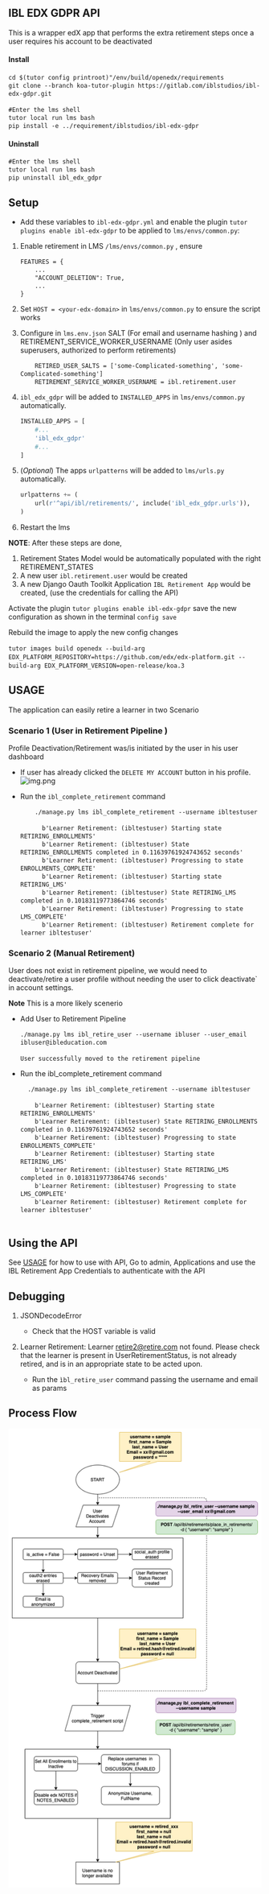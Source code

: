 ## IBL EDX GDPR API
This is a wrapper edX app that performs the extra retirement steps once a user requires his account to be deactivated


#### Install
```
cd $(tutor config printroot)"/env/build/openedx/requirements
git clone --branch koa-tutor-plugin https://gitlab.com/iblstudios/ibl-edx-gdpr.git

#Enter the lms shell 
tutor local run lms bash
pip install -e ../requirement/iblstudios/ibl-edx-gdpr
```

#### Uninstall
```
#Enter the lms shell 
tutor local run lms bash
pip uninstall ibl_edx_gdpr
```

## Setup
* Add these variables to `ibl-edx-gdpr.yml` and enable the plugin `tutor plugins enable ibl-edx-gdpr` to be applied to `lms/envs/common.py`:

1. Enable retirement in LMS `/lms/envs/common.py` , ensure 
    ```
    FEATURES = {
        ...
        "ACCOUNT_DELETION": True,
        ...
    }
    ```

2. Set  ``HOST = <your-edx-domain>``  in `lms/envs/common.py` to ensure the script works

3. Configure in `lms.env.json`   SALT (For email and username hashing ) and RETIREMENT_SERVICE_WORKER_USERNAME 
   (Only user asides superusers, authorized to perform retirements)
   
    ```
        RETIRED_USER_SALTS = ['some-Complicated-something', 'some-Complicated-something']
        RETIREMENT_SERVICE_WORKER_USERNAME = ibl.retirement.user
    ```

3. `ibl_edx_gdpr` will be added to `INSTALLED_APPS` in `lms/envs/common.py` automatically. 
    
    ```python
    INSTALLED_APPS = [
        #...
        'ibl_edx_gdpr'
        #...
    ]
    ```

5. (_Optional_) The apps `urlpatterns` will be added to `lms/urls.py`  automatically.

    ```python
    urlpatterns += (
        url(r'^api/ibl/retirements/', include('ibl_edx_gdpr.urls')),
    )
    ```

6. Restart the lms

**NOTE**: After these steps are done, 
1. Retirement States Model would be automatically populated with the right RETIREMENT_STATES
2. A new user `ibl.retirement.user` would be created
3. A new Django Oauth Toolkit Application `IBL Retirement App` would be created, (use the credentials for calling the API)


Activate the plugin `tutor plugins enable ibl-edx-gdpr`
save the new configuration as shown in the terminal `config save`

Rebuild the image to apply the new config changes 

```tutor images build openedx --build-arg EDX_PLATFORM_REPOSITORY=https://github.com/edx/edx-platform.git --build-arg EDX_PLATFORM_VERSION=open-release/koa.3```

## USAGE
The application can easily retire a learner in two Scenario

### Scenario 1 (User in Retirement Pipeline )

Profile Deactivation/Retirement was/is initiated by the user in his user dashboard
   
* If user has already clicked the ``DELETE MY ACCOUNT`` button in his profile.
   ![img.png](img.png)


* Run the `ibl_complete_retirement` command
  
  ```
      ./manage.py lms ibl_complete_retirement --username ibltestuser
  
        b'Learner Retirement: (ibltestuser) Starting state RETIRING_ENROLLMENTS'
        b'Learner Retirement: (ibltestuser) State RETIRING_ENROLLMENTS completed in 0.11639761924743652 seconds'
        b'Learner Retirement: (ibltestuser) Progressing to state ENROLLMENTS_COMPLETE'
        b'Learner Retirement: (ibltestuser) Starting state RETIRING_LMS'
        b'Learner Retirement: (ibltestuser) State RETIRING_LMS completed in 0.10183119773864746 seconds'
        b'Learner Retirement: (ibltestuser) Progressing to state LMS_COMPLETE'
        b'Learner Retirement: (ibltestuser) Retirement complete for learner ibltestuser' 
    ```

### Scenario 2 (Manual Retirement)
User does not exist in retirement pipeline, we would need to deactivate/retire a user profile without needing the user to click deactivate` in account settings.

**Note** This is a more likely scenerio
* Add User to Retirement Pipeline
   ```ssh
   ./manage.py lms ibl_retire_user --username ibluser --user_email ibluser@ibleducation.com
   
   User successfully moved to the retirement pipeline
   ```
* Run the ibl_complete_retirement command
    ```ssh
      ./manage.py lms ibl_complete_retirement --username ibltestuser
  
        b'Learner Retirement: (ibltestuser) Starting state RETIRING_ENROLLMENTS'
        b'Learner Retirement: (ibltestuser) State RETIRING_ENROLLMENTS completed in 0.11639761924743652 seconds'
        b'Learner Retirement: (ibltestuser) Progressing to state ENROLLMENTS_COMPLETE'
        b'Learner Retirement: (ibltestuser) Starting state RETIRING_LMS'
        b'Learner Retirement: (ibltestuser) State RETIRING_LMS completed in 0.10183119773864746 seconds'
        b'Learner Retirement: (ibltestuser) Progressing to state LMS_COMPLETE'
        b'Learner Retirement: (ibltestuser) Retirement complete for learner ibltestuser'
      
    ```

## Using the API

See [USAGE](USAGE.md) for how to use with API, Go to admin, Applications and use the IBL Retirement App Credentials to 
authenticate with the API

## Debugging
1. JSONDecodeError
    * Check that the HOST variable is valid
    
2. Learner Retirement: Learner retire2@retire.com not found. Please check that the learner is present in UserRetirementStatus, is not already retired, and is in an appropriate state to be acted upon.
    * Run the `ìbl_retire_user` command passing the username and email as params


## Process Flow
![img_1.png](img_1.png)